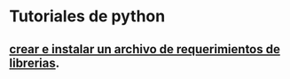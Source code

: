 # Tutoriales de python

## [crear e instalar un archivo de requerimientos de librerias](pip_install_requirements.md).
